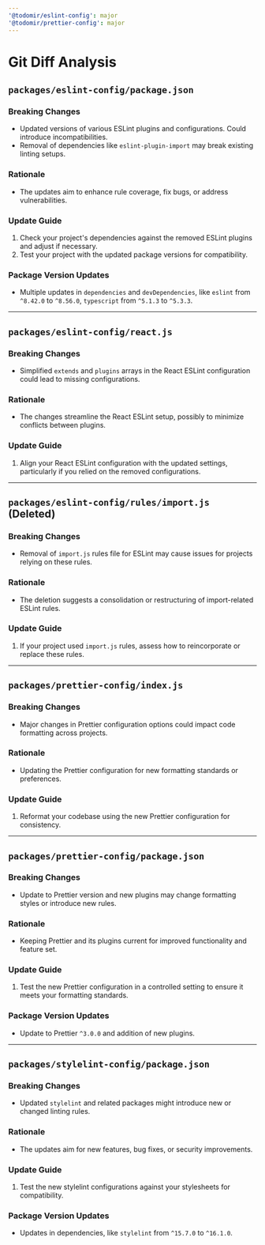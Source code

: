 ```yaml
---
'@todomir/eslint-config': major
'@todomir/prettier-config': major
---
```


# Git Diff Analysis

## `packages/eslint-config/package.json`

### Breaking Changes

- Updated versions of various ESLint plugins and configurations. Could introduce incompatibilities.
- Removal of dependencies like `eslint-plugin-import` may break existing linting setups.

### Rationale

- The updates aim to enhance rule coverage, fix bugs, or address vulnerabilities.

### Update Guide

1. Check your project's dependencies against the removed ESLint plugins and adjust if necessary.
2. Test your project with the updated package versions for compatibility.

### Package Version Updates

- Multiple updates in `dependencies` and `devDependencies`, like `eslint` from `^8.42.0` to `^8.56.0`, `typescript` from `^5.1.3` to `^5.3.3`.

---

## `packages/eslint-config/react.js`

### Breaking Changes

- Simplified `extends` and `plugins` arrays in the React ESLint configuration could lead to missing configurations.

### Rationale

- The changes streamline the React ESLint setup, possibly to minimize conflicts between plugins.

### Update Guide

1. Align your React ESLint configuration with the updated settings, particularly if you relied on the removed configurations.

---

## `packages/eslint-config/rules/import.js` (Deleted)

### Breaking Changes

- Removal of `import.js` rules file for ESLint may cause issues for projects relying on these rules.

### Rationale

- The deletion suggests a consolidation or restructuring of import-related ESLint rules.

### Update Guide

1. If your project used `import.js` rules, assess how to reincorporate or replace these rules.

---

## `packages/prettier-config/index.js`

### Breaking Changes

- Major changes in Prettier configuration options could impact code formatting across projects.

### Rationale

- Updating the Prettier configuration for new formatting standards or preferences.

### Update Guide

1. Reformat your codebase using the new Prettier configuration for consistency.

---

## `packages/prettier-config/package.json`

### Breaking Changes

- Update to Prettier version and new plugins may change formatting styles or introduce new rules.

### Rationale

- Keeping Prettier and its plugins current for improved functionality and feature set.

### Update Guide

1. Test the new Prettier configuration in a controlled setting to ensure it meets your formatting standards.

### Package Version Updates

- Update to Prettier `^3.0.0` and addition of new plugins.

---

## `packages/stylelint-config/package.json`

### Breaking Changes

- Updated `stylelint` and related packages might introduce new or changed linting rules.

### Rationale

- The updates aim for new features, bug fixes, or security improvements.

### Update Guide

1. Test the new stylelint configurations against your stylesheets for compatibility.

### Package Version Updates

- Updates in dependencies, like `stylelint` from `^15.7.0` to `^16.1.0`.
